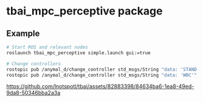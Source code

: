 # tbai_mpc_perceptive package

## Example
```bash
# Start ROS and relevant nodes
roslaunch tbai_mpc_perceptive simple.launch gui:=true

# Change controllers
rostopic pub /anymal_d/change_controller std_msgs/String "data: 'STAND'"
rostopic pub /anymal_d/change_controller std_msgs/String "data: 'WBC'"
```




https://github.com/lnotspotl/tbai/assets/82883398/84634ba6-1ea8-49ed-9da8-50346bba2a3a



